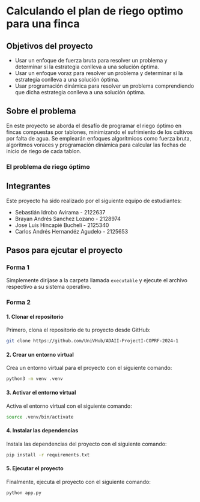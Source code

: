 # Calculando el plan de riego optimo para una finca

## Objetivos del proyecto

- Usar un enfoque de fuerza bruta para resolver un problema y determinar si la estrategia conlleva a una solución óptima.
- Usar un enfoque voraz para resolver un problema y determinar si la estrategia conlleva a una solución óptima.
- Usar programación dinámica para resolver un problema comprendiendo que dicha estrategia conlleva a una solución óptima.

## Sobre el problema

En este proyecto se aborda el desafío de programar el riego óptimo en fincas compuestas por tablones, minimizando el sufrimiento de los cultivos por falta de agua. Se emplearán enfoques algorítmicos como fuerza bruta, algoritmos voraces y programación dinámica para calcular las fechas de inicio de riego de cada tablon.

### El problema de riego óptimo

## Integrantes

Este proyecto ha sido realizado por el siguiente equipo de estudiantes:

- Sebastián Idrobo Avirama - 2122637
- Brayan Andrés Sanchez Lozano - 2128974
- Jose Luis Hincapié Bucheli - 2125340
- Carlos Andrés Hernandéz Agudelo - 2125653

## Pasos para ejcutar el proyecto

### Forma 1

Simplemente dirijase a la carpeta llamada `executable` y ejecute el archivo respectivo a su sistema operativo.

### Forma 2

#### 1. Clonar el repositorio

Primero, clona el repositorio de tu proyecto desde GitHub:

```bash
git clone https://github.com/UniVHub/ADAII-ProjectI-COPRF-2024-1
```

#### 2. Crear un entorno virtual

Crea un entorno virtual para el proyecto con el siguiente comando:

```bash
python3 -m venv .venv
```

#### 3. Activar el entorno virtual

Activa el entorno virtual con el siguiente comando:

```bash
source .venv/bin/activate
```

#### 4. Instalar las dependencias

Instala las dependencias del proyecto con el siguiente comando:

```bash
pip install -r requirements.txt
```

#### 5. Ejecutar el proyecto

Finalmente, ejecuta el proyecto con el siguiente comando:

```bash
python app.py
```
